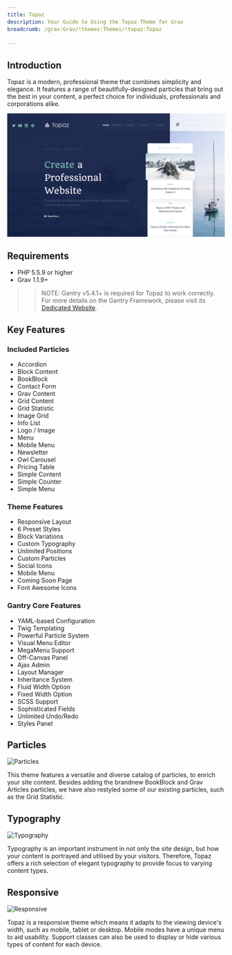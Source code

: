```yaml
---
title: Topaz
description: Your Guide to Using the Topaz Theme for Grav
breadcrumb: /grav:Grav/!themes:Themes/!topaz:Topaz

---
```


Introduction
-----

Topaz is a modern, professional theme that combines simplicity and elegance. It features a range of beautifully-designed particles that bring out the best in your content, a perfect choice for individuals, professionals and corporations alike.

![](assets/topaz.png)

Requirements
-----

* PHP 5.5.9 or higher
* Grav 1.1.9+

>> NOTE: Gantry v5.4.1+ is required for Topaz to work correctly. For more details on the Gantry Framework, please visit its [Dedicated Website](http://gantry.org).

Key Features
-----

### Included Particles

* Accordion
* Block Content
* BookBlock
* Contact Form
* Grav Content
* Grid Content
* Grid Statistic
* Image Grid
* Info List
* Logo / Image
* Menu
* Mobile Menu
* Newsletter
* Owl Carousel
* Pricing Table
* Simple Content
* Simple Counter
* Simple Menu 

### Theme Features

* Responsive Layout
* 6 Preset Styles
* Block Variations
* Custom Typography
* Unlimited Positions
* Custom Particles
* Social Icons
* Mobile Menu
* Coming Soon Page
* Font Awesome Icons 

### Gantry Core Features

* YAML-based Configuration
* Twig Templating
* Powerful Particle System
* Visual Menu Editor
* MegaMenu Support
* Off-Canvas Panel
* Ajax Admin
* Layout Manager
* Inheritance System
* Fluid Width Option
* Fixed Width Option
* SCSS Support
* Sophisticated Fields
* Unlimited Undo/Redo
* Styles Panel

## Particles

![Particles](ft-2.jpg)

This theme features a versatile and diverse catalog of particles, to enrich your site content. Besides adding the brandnew BookBlock and Grav Articles particles, we have also restyled some of our existing particles, such as the Grid Statistic.

## Typography

![Typography](ft-3.jpg)

Typography is an important instrument in not only the site design, but how your content is portrayed and utilised by your visitors. Therefore, Topaz offers a rich selection of elegant typography to provide focus to varying content types.

## Responsive

![Responsive](ft-4.jpg)

Topaz is a responsive theme which means it adapts to the viewing device's width, such as mobile, tablet or desktop. Mobile modes have a unique menu to aid usability. Support classes can also be used to display or hide various types of content for each device.
